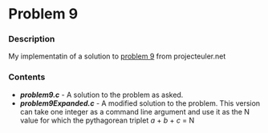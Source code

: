 # Problem 9

### Description
My implementatin of a solution to [problem 9](https://projecteuler.net/problem=9) from projecteuler.net

### Contents
* ***problem9.c*** - A solution to the problem as asked.
* ***problem9Expanded.c*** - A modified solution to the problem. This version can take one integer as a command line 
argument and use it as the N value for which the pythagorean triplet *a* + *b* + *c* = N 